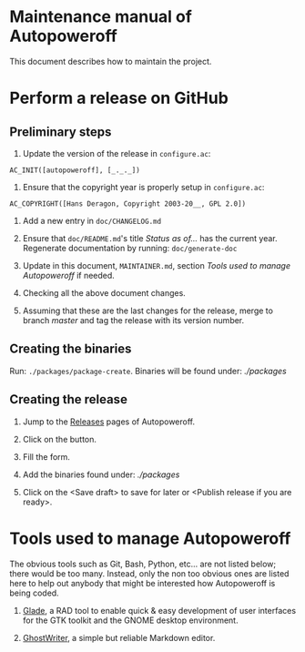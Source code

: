 Maintenance manual of Autopoweroff
======================================================================

This document describes how to maintain the project.


Perform a release on GitHub
======================================================================

Preliminary steps
-------------------------------------------------------------------------

1. Update the version of the release in `configure.ac`:

  `AC_INIT([autopoweroff], [_._._])`

1. Ensure that the copyright year is properly setup in `configure.ac`:

  `AC_COPYRIGHT([Hans Deragon, Copyright 2003-20__, GPL 2.0])`

1. Add a new entry in `doc/CHANGELOG.md`

1. Ensure that `doc/README.md`'s title *Status as of...* has the current year.  Regenerate documentation by running:  `doc/generate-doc`

1. Update in this document, `MAINTAINER.md`, section *Tools used to manage Autopoweroff* if needed.

1. Checking all the above document changes.

1. Assuming that these are the last changes for the release, merge to branch *master* and tag the release with its version number.

Creating the binaries
-------------------------------------------------------------------------

 Run:  `./packages/package-create`.  Binaries will be found under:  _./packages_

Creating the release
-------------------------------------------------------------------------

1. Jump to the [Releases](https://github.com/deragon/autopoweroff/releases)
   pages of Autopoweroff.

1. Click on the <Draft a new release> button.

1. Fill the form.

1. Add the binaries found under: _./packages_

1. Click on the \<Save draft\> to save for later or \<Publish release if you are ready\>.


Tools used to manage Autopoweroff
======================================================================

The obvious tools such as Git, Bash, Python, etc... are not listed below; there would be too many.  Instead, only the non too obvious ones are listed here to help out anybody that might be interested how Autopoweroff is being coded.

1. [Glade](https://glade.gnome.org/), a RAD tool to enable quick & easy development of user interfaces for the GTK toolkit and the GNOME desktop environment.

1. [GhostWriter](https://wereturtle.github.io/ghostwriter/), a simple but reliable Markdown editor.
